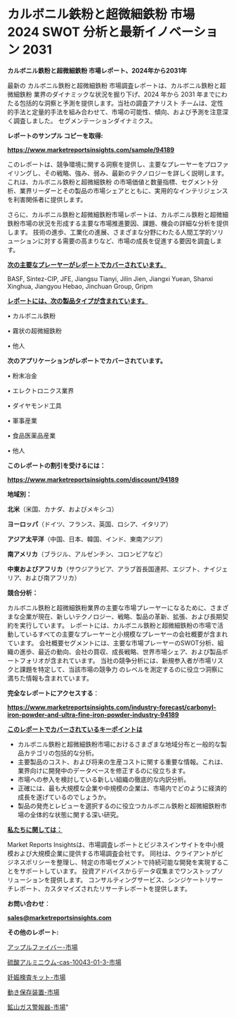 # カルボニル鉄粉と超微細鉄粉 市場 2024 SWOT 分析と最新イノベーション 2031

<strong>カルボニル鉄粉と超微細鉄粉 市場レポート、2024年から2031年</strong>

最新の カルボニル鉄粉と超微細鉄粉 市場調査レポートは、カルボニル鉄粉と超微細鉄粉 業界のダイナミックな状況を掘り下げ、2024 年から 2031 年までにわたる包括的な洞察と予測を提供します。当社の調査アナリスト チームは、定性的手法と定量的手法を組み合わせて、市場の可能性、傾向、および予測を注意深く調査しました。 セグメンテーションダイナミクス。



<strong>レポートのサンプル コピーを取得:</strong> <a href=https://www.marketreportsinsights.com/sample/94189>

<strong><u>https://www.marketreportsinsights.com/sample/94189</u></strong></a>

このレポートは、競争環境に関する洞察を提供し、主要なプレーヤーをプロファイリングし、その戦略、強み、弱み、最新のテクノロジーを詳しく説明します。 これは、カルボニル鉄粉と超微細鉄粉 の市場価値と数量指標、セグメント分析、業界リーダーとその製品の市場シェアとともに、実用的なインテリジェンスを利害関係者に提供します。

さらに、カルボニル鉄粉と超微細鉄粉市場レポートは、カルボニル鉄粉と超微細鉄粉市場の状況を形成する主要な市場推進要因、課題、機会の詳細な分析を提供します。 技術の進歩、工業化の進展、さまざまな分野にわたる人間工学的ソリューションに対する需要の高まりなど、市場の成長を促進する要因を調査します。



<strong><u>次の主要なプレーヤーがレポートでカバーされています。</u></strong>

BASF, Sintez-CIP, JFE, Jiangsu Tianyi, Jilin Jien, Jiangxi Yuean, Shanxi Xinghua, Jiangyou Hebao, Jinchuan Group, Gripm



<strong><u><b>レポートには、次の製品タイプが含まれています。</b></u></strong>

• カルボニル鉄粉

• 霧状の超微細鉄粉

• 他人



<strong><b>次のアプリケーションがレポートでカバーされています。</b></strong>

• 粉末冶金

• エレクトロニクス業界

• ダイヤモンド工具

• 軍事産業

• 食品医薬品産業

• 他人



<strong><b>このレポートの割引を受けるには：</b></strong><a href=https://www.marketreportsinsights.com/discount/94189>

<strong><u>https://www.marketreportsinsights.com/discount/94189</u></strong></a>



<strong>地域別：</strong>



<strong>北米</strong>（米国、カナダ、およびメキシコ）



<strong>ヨーロッパ</strong>（ドイツ、フランス、英国、ロシア、イタリア）



<strong>アジア太平洋</strong>（中国、日本、韓国、インド、東南アジア）



<strong>南アメリカ</strong>（ブラジル、アルゼンチン、コロンビアなど）



<strong>中東およびアフリカ</strong>（サウジアラビア、アラブ首長国連邦、エジプト、ナイジェリア、および南アフリカ）



<strong>競合分析：</strong>

カルボニル鉄粉と超微細鉄粉業界の主要な市場プレーヤーになるために、さまざまな企業が現在、新しいテクノロジー、戦略、製品の革新、拡張、および長期契約を実行しています。 レポートには、カルボニル鉄粉と超微細鉄粉の市場で活動しているすべての主要なプレーヤーと小規模なプレーヤーの会社概要が含まれています。 会社概要セグメントには、主要な市場プレーヤーのSWOT分析、組織の進歩、最近の動向、会社の買収、成長戦略、世界市場シェア、および製品ポートフォリオが含まれています。 当社の競争分析には、新規参入者が市場リスクと課題を特定して、当該市場の競争力 のレベルを測定するのに役立つ洞察に満ちた情報も含まれています。



<strong>完全なレポートにアクセスする</strong>：

<a href=https://www.marketreportsinsights.com/industry-forecast/carbonyl-iron-powder-and-ultra-fine-iron-powder-industry-94189>

<strong><u>https://www.marketreportsinsights.com/industry-forecast/carbonyl-iron-powder-and-ultra-fine-iron-powder-industry-94189</u></strong></a>



<strong><u><b>このレポートでカバーされているキーポイントは</b></u></strong>
<ul>
  <li>カルボニル鉄粉と超微細鉄粉市場におけるさまざまな地域分布と一般的な製品カテゴリの包括的な分析。</li>
  <li>主要製品のコスト、および将来の生産コストに関する重要な情報。これは、業界向けに開発中のデータベースを修正するのに役立ちます。</li>
  <li>市場への参入を検討している新しい組織の徹底的な内訳分析。</li>
  <li>正確には、最も大規模な企業や中規模の企業は、市場内でどのように経済的成長を遂げているのでしょうか。</li>
  <li>製品の発売とレビューを選択するのに役立つカルボニル鉄粉と超微細鉄粉市場の全体的な状態に関する深い研究。</li>
</ul>


<strong><u><b>私たちに関しては：</b></u></strong>

Market Reports Insightsは、市場調査レポートとビジネスインサイトを中小規模および大規模企業に提供する市場調査会社です。 同社は、クライアントがビジネスポリシーを整理し、特定の市場セグメントで持続可能な開発を実現することをサポートしています。 投資アドバイスからデータ収集までワンストップソリューションを提供します。 コンサルティングサービス、シンジケートリサーチレポート、カスタマイズされたリサーチレポートを提供します。



<strong><b>お問い合わせ</b></strong>：

<a href=mailto:sales@marketreportsinsights.com>

<strong><u>sales@marketreportsinsights.com</u></strong></a>



<strong>その他のレポート:</strong>

<a href=https://www.linkedin.com/pulse/アップルファイバー-市場-2023-年のダイナミクスとビジネストレンド-2030-pr-news-hub-etdaf/>アップルファイバー-市場</a>

<a href=https://www.linkedin.com/pulse/硫酸アルミニウム-cas-10043-01-3-市場-2023-総利益と主要ベンダー-fvdef/>硫酸アルミニウム-cas-10043-01-3-市場</a>

<a href=https://www.linkedin.com/pulse/妊娠検査キット-市場-2023-年のダイナミクスとビジネストレンド-2030-6nnwf/>妊娠検査キット-市場</a>

<a href=https://www.linkedin.com/pulse/動き保存装置-市場-2023-収益と成長ドライバー-2030-pr-news-hub-9amwf/>動き保存装置-市場</a>

<a href=https://www.linkedin.com/pulse/鉱山ガス警報器-市場-2023-収益と成長ドライバー-2030-pr-news-hub-4wmrf/>鉱山ガス警報器-市場</a>"
